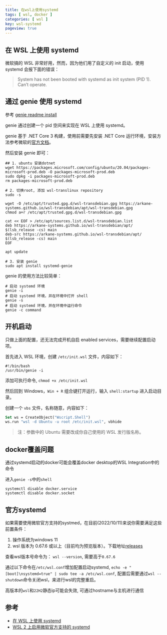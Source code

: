 ```yaml
---
title: 在wsl上使用systemd
tags: [ wsl, docker ]
categories: [ wsl ]
key: wsl-systemd
pageview: true
---
```


## 在 WSL 上使用 systemd

<!--more-->

微软搞的 WSL 非常好用，然而，因为他们用了自定义的 init 启动，使用 systemd 会报下面的错误：

> System has not been booted with systemd as init system (PID 1). Can’t operate.

## 通过 genie 使用 systemd

参考 [genie readme install](https://github.com/arkane-systems/genie#installation)

genie 通过创建一个 pid 空间来实现在 WSL 上使用 systemd。

genie 基于 .NET Core 3 构建，使用前需要先安装 .NET Core 运行环境，安装方法参考微软的[官方文档](https://docs.microsoft.com/en-us/dotnet/core/install/linux)。

然后安装 genie 即可：

```shell
## 1. ubuntu 安装dotnet
wget https://packages.microsoft.com/config/ubuntu/20.04/packages-microsoft-prod.deb -O packages-microsoft-prod.deb
sudo dpkg -i packages-microsoft-prod.deb
rm packages-microsoft-prod.deb

# 2. 切换root, 添加 wsl-translinux repository
sudo -s

wget -O /etc/apt/trusted.gpg.d/wsl-transdebian.gpg https://arkane-systems.github.io/wsl-transdebian/apt/wsl-transdebian.gpg
chmod a+r /etc/apt/trusted.gpg.d/wsl-transdebian.gpg

cat << EOF > /etc/apt/sources.list.d/wsl-transdebian.list
deb https://arkane-systems.github.io/wsl-transdebian/apt/ $(lsb_release -cs) main
deb-src https://arkane-systems.github.io/wsl-transdebian/apt/ $(lsb_release -cs) main
EOF

apt update

# 3. 安装 genie
sudo apt install systemd-genie
```

genie 的使用方法比较简单：

```shell
# 启动 systemd 环境
genie -i
# 启动 systemd 环境，并在环境中打开 shell
genie -s
# 启动 systemd 环境，并在环境中运行命令
genie -c command
```

## 开机启动

只做上面的配置，还无法完成开机自启 enabled services，需要继续配置启动项。

首先进入 WSL 环境，创建 `/etc/init.wsl` 文件，内容如下：

```shell
#!/bin/bash
/usr/bin/genie -i
```

添加可执行命令, `chmod +x /etc/init.wsl`

然后回到 Windows，`Win + R` 组合键打开运行，输入 `shell:startup` 进入启动目录。

创建一个 `vbs` 文件，名称随意，内容如下：

```vb
Set ws = CreateObject("Wscript.Shell")
ws.run "wsl -d Ubuntu -u root /etc/init.wsl", vbhide
```

> 注：参数中的 Ubuntu 需要改成你自己使用的 WSL 发行版名称。

## docker覆盖问题

通过systemd启动的docker可能会覆盖docker desktop的WSL Integration中的命令

进入`genie -s`中的`shell`

```shell
systemctl disable docker.service
systemctl disable docker.socket
```

## 官方systemd

如果需要使用微软官方支持的systmed，在目前(2022/10/11)来说你需要满足这些前置条件：

1. 操作系统为windows 11
1. wsl 版本为 0.67.6 或以上（目前均为预览版本）。下载地址[releases](https://github.com/microsoft/WSL/releases)

查看wsl版本号命令为： `wsl --version`, 需要高于`0.67.6`

通过以下命令在`/etc/wsl.conf`增加配置启动systemd, `echo -e "[boot]\nsystemd=true" | sudo tee -a /etc/wsl.conf`, 配置后需要通过`wsl --shutdown`命令关闭wsl，来进行wsl的完整重启。

高版本的`wsl`和`22H2`静态ip可能会失效, 可通过hostname与主机进行通信

## 参考

- [在 WSL 上使用 systemd](https://core.moe/posts/2021/02/wsl-systemd/)
- [WSL 2 上启用微软官方支持的 systemd](https://www.cnblogs.com/wswind/p/wsl2-official-systemd.html)
